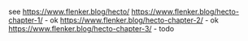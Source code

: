see https://www.flenker.blog/hecto/
https://www.flenker.blog/hecto-chapter-1/ - ok
https://www.flenker.blog/hecto-chapter-2/ - ok
https://www.flenker.blog/hecto-chapter-3/ - todo
